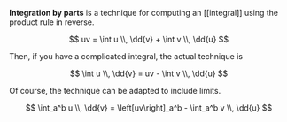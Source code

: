 **Integration by parts** is a technique for computing an [[integral]] using the product rule in reverse.

$$
uv = \int u \\, \dd{v} + \int v \\, \dd{u}
$$

Then, if you have a complicated integral, the actual technique is

$$
\int u \\, \dd{v}  = uv - \int v \\, \dd{u} 
$$

Of course, the technique can be adapted to include limits.

$$
\int_a^b u \\, \dd{v}  = \left[uv\right]_a^b - \int_a^b v \\, \dd{u} 
$$